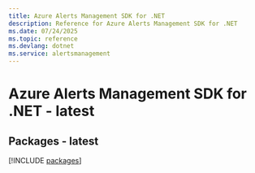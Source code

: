 ```yaml
---
title: Azure Alerts Management SDK for .NET
description: Reference for Azure Alerts Management SDK for .NET
ms.date: 07/24/2025
ms.topic: reference
ms.devlang: dotnet
ms.service: alertsmanagement
---
```

# Azure Alerts Management SDK for .NET - latest
## Packages - latest
[!INCLUDE [packages](alerts-management-index.md)]